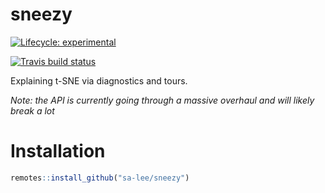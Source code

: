 
<!-- README.md is generated from README.Rmd. Please edit that file -->

# sneezy

<!-- badges: start -->

[![Lifecycle:
experimental](https://img.shields.io/badge/lifecycle-experimental-orange.svg)](https://www.tidyverse.org/lifecycle/#experimental)

[![Travis build
status](https://travis-ci.org/sa-lee/sneezy.svg?branch=master)](https://travis-ci.org/sa-lee/sneezy)
<!-- badges: end -->

Explaining t-SNE via diagnostics and tours.

*Note: the API is currently going through a massive overhaul and will
likely break a lot*

# Installation

``` r
remotes::install_github("sa-lee/sneezy")
```
